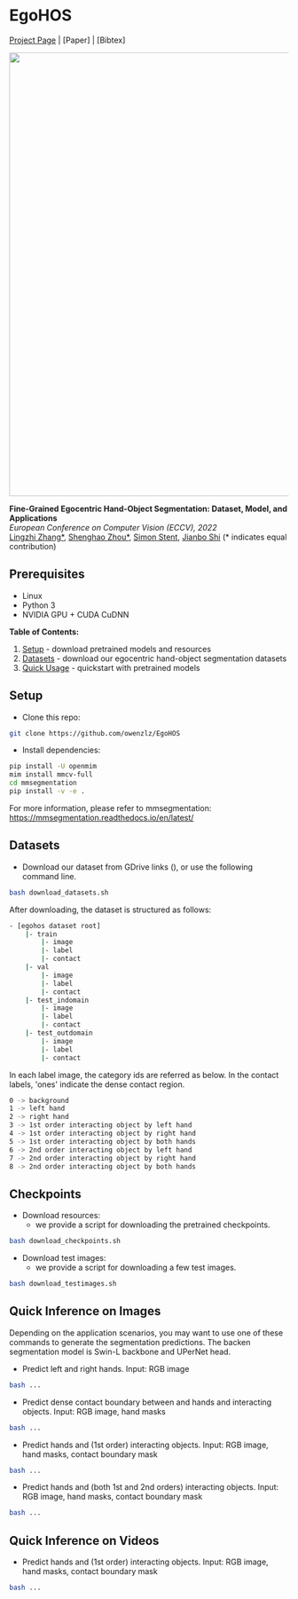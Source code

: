 # EgoHOS
[Project Page](https://www.seas.upenn.edu/~shzhou2/projects/eos_dataset/) |  [Paper] | [Bibtex]

<img src="https://github.com/owenzlz/EgoHOS/blob/main/stitch.gif" style="width:800px;">

**Fine-Grained Egocentric Hand-Object Segmentation: Dataset, Model, and Applications**\
*European Conference on Computer Vision (ECCV), 2022*\
[Lingzhi Zhang*](https://owenzlz.github.io/), [Shenghao Zhou*](https://scholar.google.com/citations?user=kWdwbUYAAAAJ&hl=en), [Simon Stent](https://scholar.google.com/citations?user=f3aij5UAAAAJ&hl=en), [Jianbo Shi](https://www.cis.upenn.edu/~jshi/) (* indicates equal contribution)


## Prerequisites
- Linux
- Python 3
- NVIDIA GPU + CUDA CuDNN

**Table of Contents:**<br>
1. [Setup](#setup) - download pretrained models and resources
2. [Datasets](#datasets) - download our egocentric hand-object segmentation datasets
3. [Quick Usage](#pretrained) - quickstart with pretrained models<br>


## Setup
- Clone this repo:
```bash
git clone https://github.com/owenzlz/EgoHOS
```

- Install dependencies:
```bash
pip install -U openmim
mim install mmcv-full
cd mmsegmentation
pip install -v -e .
```
For more information, please refer to mmsegmentation: https://mmsegmentation.readthedocs.io/en/latest/

## Datasets
- Download our dataset from GDrive links (), or use the following command line.
```bash
bash download_datasets.sh
```

After downloading, the dataset is structured as follows: 
```bash
- [egohos dataset root]
    |- train
        |- image
        |- label
        |- contact
    |- val 
        |- image
        |- label
        |- contact
    |- test_indomain
        |- image
        |- label
        |- contact
    |- test_outdomain
        |- image
        |- label
        |- contact
```

In each label image, the category ids are referred as below. In the contact labels, 'ones' indicate the dense contact region.  
```bash
0 -> background
1 -> left hand
2 -> right hand
3 -> 1st order interacting object by left hand
4 -> 1st order interacting object by right hand
5 -> 1st order interacting object by both hands
6 -> 2nd order interacting object by left hand
7 -> 2nd order interacting object by right hand
8 -> 2nd order interacting object by both hands
```

## Checkpoints

- Download resources:
	- we provide a script for downloading the pretrained checkpoints. 
```bash
bash download_checkpoints.sh
```

- Download test images:
	- we provide a script for downloading a few test images. 
```bash
bash download_testimages.sh
```

## Quick Inference on Images

Depending on the application scenarios, you may want to use one of these commands to generate the segmentation predictions. The backen segmentation model is Swin-L backbone and UPerNet head. 

- Predict left and right hands. Input: RGB image
```bash
bash ...
```

- Predict dense contact boundary between and hands and interacting objects. Input: RGB image, hand masks
```bash
bash ...
```

- Predict hands and (1st order) interacting objects. Input: RGB image, hand masks, contact boundary mask
```bash
bash ...
```

- Predict hands and (both 1st and 2nd orders) interacting objects. Input: RGB image, hand masks, contact boundary mask
```bash
bash ...
```

## Quick Inference on Videos

- Predict hands and (1st order) interacting objects. Input: RGB image, hand masks, contact boundary mask
```bash
bash ...
```





